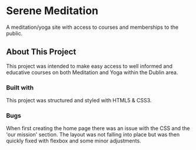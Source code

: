 # Serene Meditation
A meditation/yoga site with access to courses and memberships to the public.

## About This Project
This project was intended to make easy access to well informed and educative courses on both Meditation and Yoga within the Dublin area.

### Built with
This project was structured and styled with HTML5 & CSS3.

### Bugs
When first creating the home page there was an issue with the CSS and the 'our mission' section. The layout was not falling into place but was then quickly fixed with flexbox and some minor adjustments.